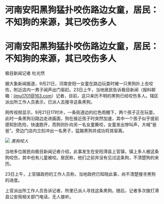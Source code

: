 # 河南安阳黑狗猛扑咬伤路边女童，居民：不知狗的来源，其已咬伤多人

# 河南安阳黑狗猛扑咬伤路边女童，居民：不知狗的来源，其已咬伤多人

极目新闻记者 杜光然

据大象新闻报道，9月21日，河南安阳一女童在路边玩耍时被一只黑狗扑上去咬伤，附近店内一男子闻声出门驱赶。23日上午，当地居民告诉极目新闻（报料邮箱：jimu1701@163.com）记者，目前，这只来历不明的黑狗已经咬伤多人。辖区派出所工作人员表示，已派人去搜寻这条黑狗。

网传视频显示，9月21日17时许，一条街道边的红色雨棚下，两个孩子正在玩耍。此时一条黑狗沿路边走进画面，狗在接近孩子时突然加速，其中一个孩子似乎提前感知到危险，快速跑开，而狗则扑向另一名女童撕咬，女童发出惨叫声，大喊“爸爸”。旁边门店内立刻冲出一名男子，猛踹黑狗并成功将其驱离。

![](https://inews.gtimg.com/om_bt/OwSp2qhwPdtEPqjCOe8vq3yrW8AwrA1Dqx4gIDRvLRRoEAA/1000)
_黑狗咬人_

当地多位居民向极目新闻记者介绍，此事发生在安阳滑县上官镇，镇上多人被这条狗咬伤，其中也有儿童被咬。居民称，他们之前并没有见过这条狗，不清楚狗的来历。

23日上午，上官镇政府的工作人员称，当地政府已知晓此事，尚不清楚搜寻黑狗的进度。

上官派出所工作人员告诉记者，所里已派人寻找这条黑狗。随后，记者多次拨打滑县公安局相关部门电话，无人接听。

